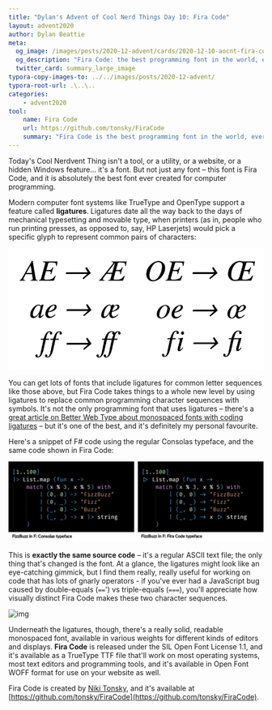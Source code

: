 ```yaml
---
title: "Dylan's Advent of Cool Nerd Things Day 10: Fira Code"
layout: advent2020
author: Dylan Beattie
meta:
  og_image: /images/posts/2020-12-advent/cards/2020-12-10-aocnt-fira-code.png
  og_description: "Fira Code: the best programming font in the world, ever."
  twitter_card: summary_large_image
typora-copy-images-to: ../../images/posts/2020-12-advent/
typora-root-url: .\..\..
categories:
    - advent2020
tool:
    name: Fira Code
    url: https://github.com/tonsky/FiraCode
    summary: "Fira Code is the best programming font in the world, ever."
---
```


Today's Cool Nerdvent Thing isn't a tool, or a utility, or a website, or a hidden Windows feature... it's a font. But not just any font – this font is Fira Code, and it is absolutely the best font ever created for computer programming.

Modern computer font systems like TrueType and OpenType support a feature called **ligatures**. Ligatures date all the way back to the days of mechanical typesetting and movable type, when printers (as in, people who run printing presses, as opposed to, say, HP Laserjets) would pick a specific glyph to represent common pairs of characters:

![ligatures](/images/posts/2020-12-advent/ligatures.png)

You can get lots of fonts that include ligatures for common letter sequences like those above, but Fira Code takes things to a whole new level by using ligatures to replace common programming character sequences with symbols. It's not the only programming font that uses ligatures – there's a [great article on Better Web Type about monospaced fonts with coding ligatures](https://betterwebtype.com/articles/2020/02/13/5-monospaced-fonts-with-cool-coding-ligatures/) – but it's one of the best, and it's definitely my personal favourite. 

Here's a snippet of F# code using the regular Consolas typeface, and the same code shown in Fira Code:

![image-20201208180855193](/images/posts/2020-12-advent/image-20201208180855193.png)

This is **exactly the same source code** – it's a regular ASCII text file; the only thing that's changed is the font. At a glance, the ligatures might look like an eye-catching gimmick, but I find them really, really useful for working on code that has lots of gnarly operators - if you've ever had a JavaScript bug caused by double-equals (`==`') vs triple-equals (`===`), you'll appreciate how visually distinct Fira Code makes these two character sequences. 

![img](https://repository-images.githubusercontent.com/26500787/bf313080-6b02-11ea-9cd5-c3dca880736d)

Underneath the ligatures, though, there's a really solid, readable monospaced font, available in various weights for different kinds of editors and displays. **Fira Code** is released under the SIL Open Font License 1.1, and it's available as a TrueType TTF file that'll work on most operating systems, most text editors and programming tools, and it's available in Open Font WOFF format for use on your website as well.

Fira Code is created by [Niki Tonsky](https://twitter.com/nikitonsky), and it's available at [https://github.com/tonsky/FiraCode](https://github.com/tonsky/FiraCode). 